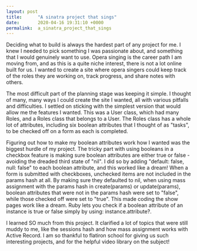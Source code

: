 ```yaml
---
layout: post
title:      "A sinatra project that sings"
date:       2020-04-16 19:31:10 +0000
permalink:  a_sinatra_project_that_sings
---
```


Deciding what to build is always the hardest part of any project for me. I knew I needed to pick something I was passionate about, and something that I would genuinely want to use.  Opera singing is the career path I am moving from, and as this is a quite niche interest, there is not a lot online built for us. I wanted to create a site where opera singers could keep track of the roles they are working on, track progress, and share notes with others. 

The most difficult part of the planning stage was keeping it simple. I thought of many, many ways I could create the site I wanted, all with various pitfalls and difficulties. I settled on sticking with the simplest version that would allow me the features I wanted. This was a User class, which had many Roles, and a Roles class that belongs to a User. The Roles class has a whole lot of attributes, including six boolean attributes that I thought of as "tasks", to be checked off on a form as each is completed. 

Figuring out how to make my boolean attributes work how I wanted was the biggest hurdle of my project. The tricky part with using booleans in a checkbox feature is making sure boolean attributes are either true or false - avoiding the dreaded third state of "nil". I did so by adding "default: false, null: false" to each boolean attribute, and this worked like a dream! When a form is submitted with checkboxes, unchecked items are not included in the params hash at all. By making sure they defaulted to nil, when using mass assignment with the params hash in create(params) or update(params), boolean attributes that were not in the params hash were set to "false", while those checked off were set to "true". This made coding the show pages work like a dream. Ruby lets you check if a boolean attribute of an instance is true or false simply by using: instance.attribute?. 

I learned SO much from this project. It clarified a lot of topics that were still muddy to me, like the sessions hash and how mass assignment works with Active Record. I am so thankful to flatiron school for giving us such interesting projects, and for the helpful video library on the subject!
